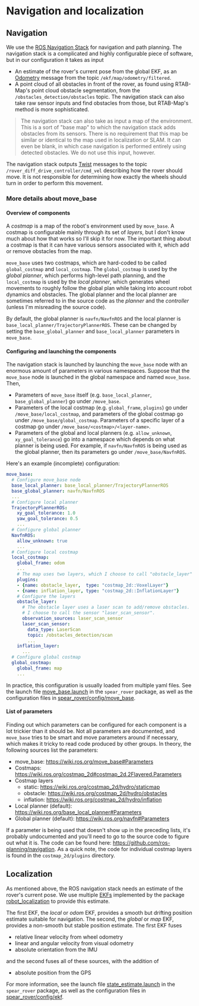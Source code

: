 # Navigation and localization

## Navigation

We use the [ROS Navigation Stack](https://wiki.ros.org/navigation) for navigation and path planning.
The navigation stack is a complicated and highly configurable piece of software, but in our configuration it takes as input

- An estimate of the rover's current pose from the global EKF, as an [Odometry](https://docs.ros.org/melodic/api/nav_msgs/html/msg/Odometry.html) message from the topic `/ekf/map/odometry/filtered`.
- A point cloud of all obstacles in front of the rover, as found using RTAB-Map's point cloud obstacle segmentation, from the `/obstacles_detection/obstacles` topic. The navigation stack can also take raw sensor inputs and find obstacles from those, but RTAB-Map's method is more sophisticated.

> The navigation stack can also take as input a map of the environment. This is a sort of "base map" to which the navigation stack adds obstacles from its sensors. There is no requirement that this map be similar or identical to the map used in localization or SLAM. It can even be blank, in which case navigation is performed entirely using detected obstacles. We do not use this input, however.

The navigation stack outputs [Twist](https://docs.ros.org/melodic/api/geometry_msgs/html/msg/Twist.html) messages to the topic `/rover_diff_drive_controller/cmd_vel` describing how the rover should move.
It is not responsible for determining how exactly the wheels should turn in order to perform this movement.

### More details about move_base

#### Overview of components

A *costmap* is a map of the robot's environment used by `move_base`.
A costmap is configurable mainly through its set of *layers*, but I don't know much about how that works so I'll skip it for now.
The important thing about a costmap is that it can have various sensors associated with it, which add or remove obstacles from the map.

`move_base` uses two costmaps, which are hard-coded to be called `global_costmap` and `local_costmap`.
The `global_costmap` is used by the *global planner*, which performs high-level path planning, and the `local_costmap` is used by the *local planner*, which generates wheel movements to roughly follow the global plan while taking into account robot dynamics and obstacles.
The global planner and the local planner are sometimes referred to in the source code as the *planner* and the *controller* (unless I'm misreading the source code).

By default, the global planner is `navfn/NavfnROS` and the local planner is `base_local_planner/TrajectoryPlannerROS`.
These can be changed by setting the `base_global_planner` and `base_local_planner` parameters in `move_base`.

#### Configuring and launching the components

The navigation stack is launched by launching the `move_base` node with an enormous amount of parameters in various namespaces.
Suppose that the `move_base` node is launched in the global namespace and named `move_base`.
Then,

- Parameters of `move_base` itself (e.g. `base_local_planner`, `base_global_planner`) go under `/move_base`.
- Parameters of the local costmap (e.g. `global_frame`, `plugins`) go under `/move_base/local_costmap`, and parameters of the global costmap go under `/move_base/global_costmap`.
  Parameters of a specific layer of a costmap go under `/move_base/<costmap>/<layer-name>`.
- Parameters of the global and local planners (e.g. `allow_unknown`, `xy_goal_tolerance`) go into a namespace which depends on what planner is being used.
  For example, if `navfn/NavfnROS` is being used as the global planner, then its parameters go under `/move_base/NavfnROS`.

Here's an example (incomplete) configuration:

```yaml
move_base:
  # Configure move_base node
  base_local_planner: base_local_planner/TrajectoryPlannerROS
  base_global_planner: navfn/NavfnROS
  ...
  # Configure local planner
  TrajectoryPlannerROS:
    xy_goal_tolerance: 1.0
    yaw_goal_tolerance: 0.5
    ...
  # Configure global planner
  NavfnROS:
    allow_unknown: true
    ...
  # Configure local costmap
  local_costmap:
    global_frame: odom
    ...
    # The map uses two layers, which I choose to call "obstacle_layer" and "inflation_layer"
    plugins:
    - {name: obstacle_layer,  type: "costmap_2d::VoxelLayer"}
    - {name: inflation_layer, type: "costmap_2d::InflationLayer"}
    # Configure the layers
    obstacle_layer:
      # The obstacle layer uses a laser scan to add/remove obstacles.
      # I choose to call the sensor "laser_scan_sensor".
      observation_sources: laser_scan_sensor
      laser_scan_sensor:
        data_type: LaserScan
        topic: /obstacles_detection/scan
        ...
    inflation_layer:
      ...
  # Configure global costmap
  global_costmap:
    global_frame: map
    ...
```

In practice, this configuration is usually loaded from multiple yaml files.
See the launch file [move_base.launch](https://github.com/UofA-SPEAR/software/blob/master/spear_rover/launch/move_base.launch) in the `spear_rover` package, as well as the configuration files in [spear_rover/config/move_base](https://github.com/UofA-SPEAR/software/tree/master/spear_rover/config/move_base).

#### List of parameters

Finding out which parameters can be configured for each component is a lot trickier than it should be.
Not all parameters are documented, and `move_base` tries to be smart and move parameters around if necessary, which makes it tricky to read code produced by other groups.
In theory, the following sources list the parameters:

- move_base: https://wiki.ros.org/move_base#Parameters
- Costmaps: https://wiki.ros.org/costmap_2d#costmap_2d.2Flayered.Parameters
- Costmap layers
  - static: https://wiki.ros.org/costmap_2d/hydro/staticmap
  - obstacle: https://wiki.ros.org/costmap_2d/hydro/obstacles
  - inflation: https://wiki.ros.org/costmap_2d/hydro/inflation
- Local planner (default): https://wiki.ros.org/base_local_planner#Parameters
- Global planner (default): https://wiki.ros.org/navfn#Parameters

If a parameter is being used that doesn't show up in the preceding lists, it's probably undocumented and you'll need to go to the source code to figure out what it is.
The code can be found here: https://github.com/ros-planning/navigation.
As a quick note, the code for individual costmap layers is found in the `costmap_2d/plugins` directory.


## Localization

As mentioned above, the ROS navigation stack needs an estimate of the rover's current pose.
We use multiple [EKFs](https://en.wikipedia.org/wiki/Extended_Kalman_filter) implemented by the package [robot_localization](https://docs.ros.org/melodic/api/robot_localization/html/index.html) to provide this estimate.

The first EKF, the *local* or *odom* EKF, provides a smooth but drifting position estimate suitable for navigation.
The second, the *global* or *map* EKF, provides a non-smooth but stable position estimate.
The first EKF fuses

- relative linear velocity from wheel odometry
- linear and angular velocity from visual odometry
- absolute orientation from the IMU

and the second fuses all of these sources, with the addition of

- absolute position from the GPS

For more information, see the launch file [state_estimate.launch](https://github.com/UofA-SPEAR/software/blob/master/spear_rover/launch/state_estimate.launch) in the `spear_rover` package, as well as the configuration files in [spear_rover/config/ekf](https://github.com/UofA-SPEAR/software/tree/master/spear_rover/config/ekf).

